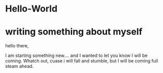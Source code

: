 # Hello-World

# writing something about myself
hello there,

I am starting something new.... and I wanted to let you know I will be coming. Whatch out, cuase i will fall and stumble, but I will be coming full steam ahead.

